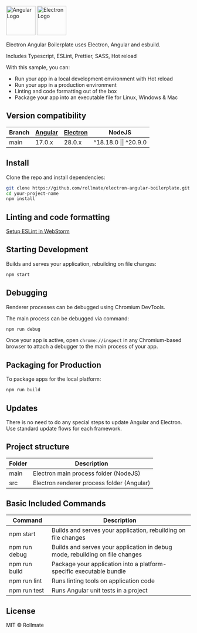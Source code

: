 [<img src="https://blog.ninja-squad.com/assets/images/angular_gradient.png" alt="Angular Logo" width="80"/>](https://angular.dev/)
[<img src="https://www.vectorlogo.zone/logos/electronjs/electronjs-icon.svg" alt="Electron Logo" width="80"/>](https://electronjs.org/)

Electron Angular Boilerplate uses Electron, Angular and esbuild.

Includes Typescript, ESLint, Prettier, SASS, Hot reload

With this sample, you can:

- Run your app in a local development environment with Hot reload
- Run your app in a production environment
- Linting and code formatting out of the box
- Package your app into an executable file for Linux, Windows & Mac

## Version compatibility

| Branch | [Angular](https://angular.io/guide/versions) | [Electron](https://www.electronjs.org/docs/latest/tutorial/electron-timelines) | NodeJS                |
|--------|----------------------------------------------|--------------------------------------------------------------------------------|-----------------------|
| main   | 17.0.x                                       | 28.0.x                                                                         | ^18.18.0 \|\| ^20.9.0 |

## Install

Clone the repo and install dependencies:

``` bash
git clone https://github.com/rollmate/electron-angular-boilerplate.git your-project-name
cd your-project-name
npm install
```

## Linting and code formatting

[Setup ESLint in WebStorm](https://blog.jetbrains.com/webstorm/2016/08/using-external-tools/#set_up_eslint_to_autofix_files)

## Starting Development

Builds and serves your application, rebuilding on file changes:

``` bash
npm start
```

## Debugging

Renderer processes can be debugged using Chromium DevTools.

The main process can be debugged via command:

``` bash
npm run debug
```

Once your app is active, open `chrome://inspect` in any Chromium-based browser
to attach a debugger to the main process of your app.

## Packaging for Production

To package apps for the local platform:

``` bash
npm run build
```

## Updates

There is no need to do any special steps to update Angular and Electron.
Use standard update flows for each framework.

## Project structure

| Folder | Description                                |
|--------|--------------------------------------------|
| main   | Electron main process folder (NodeJS)      |
| src    | Electron renderer process folder (Angular) |

## Basic Included Commands

| Command       | Description                                                                  |
|---------------|------------------------------------------------------------------------------|
| npm start     | Builds and serves your application, rebuilding on file changes               |
| npm run debug | Builds and serves your application in debug mode, rebuilding on file changes |
| npm run build | Package your application into a platform-specific executable bundle          |
| npm run lint  | Runs linting tools on application code                                       |
| npm run test  | Runs Angular unit tests in a project                                         |

## License

MIT © Rollmate